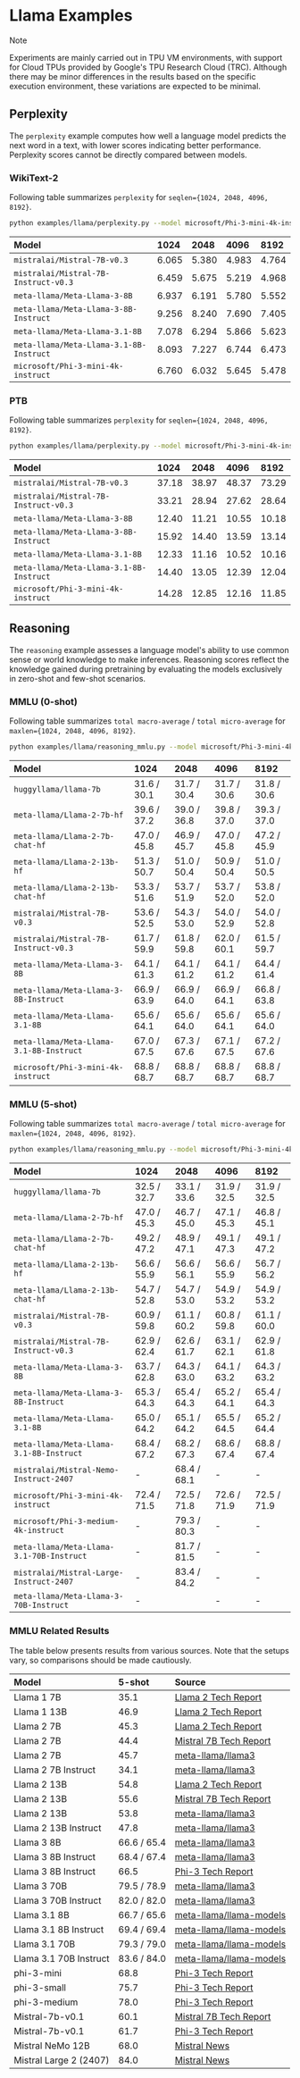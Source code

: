 # Llama Examples

> [!NOTE]
> Experiments are mainly carried out in TPU VM environments, with support for Cloud TPUs provided by Google's TPU Research Cloud (TRC). Although there may be minor differences in the results based on the specific execution environment, these variations are expected to be minimal.

## Perplexity

The `perplexity` example computes how well a language model predicts the next word in a text, with lower scores indicating better performance. Perplexity scores cannot be directly compared between models.

### WikiText-2

Following table summarizes `perplexity` for `seqlen={1024, 2048, 4096, 8192}`.

```bash
python examples/llama/perplexity.py --model microsoft/Phi-3-mini-4k-instruct --rope_type simple --seqlen 2048 --data wikitext2
```

| Model                                   | 1024   | 2048   | 4096   | 8192   |
| :-                                      | :-     | :-     | :-     | :-     |
| `mistralai/Mistral-7B-v0.3`             | 6.065  | 5.380  | 4.983  | 4.764  |
| `mistralai/Mistral-7B-Instruct-v0.3`    | 6.459  | 5.675  | 5.219  | 4.968  |
| `meta-llama/Meta-Llama-3-8B`            | 6.937  | 6.191  | 5.780  | 5.552  |
| `meta-llama/Meta-Llama-3-8B-Instruct`   | 9.256  | 8.240  | 7.690  | 7.405  |
| `meta-llama/Meta-Llama-3.1-8B`          | 7.078  | 6.294  | 5.866  | 5.623  |
| `meta-llama/Meta-Llama-3.1-8B-Instruct` | 8.093  | 7.227  | 6.744  | 6.473  |
| `microsoft/Phi-3-mini-4k-instruct`      | 6.760  | 6.032  | 5.645  | 5.478  |

### PTB

Following table summarizes `perplexity` for `seqlen={1024, 2048, 4096, 8192}`.

```bash
python examples/llama/perplexity.py --model microsoft/Phi-3-mini-4k-instruct --rope_type simple --seqlen 2048 --data ptb
```

| Model                                   | 1024   | 2048   | 4096   | 8192   |
| :-                                      | :-     | :-     | :-     | :-     |
| `mistralai/Mistral-7B-v0.3`             | 37.18  | 38.97  | 48.37  | 73.29  |
| `mistralai/Mistral-7B-Instruct-v0.3`    | 33.21  | 28.94  | 27.62  | 28.64  |
| `meta-llama/Meta-Llama-3-8B`            | 12.40  | 11.21  | 10.55  | 10.18  |
| `meta-llama/Meta-Llama-3-8B-Instruct`   | 15.92  | 14.40  | 13.59  | 13.14  |
| `meta-llama/Meta-Llama-3.1-8B`          | 12.33  | 11.16  | 10.52  | 10.16  |
| `meta-llama/Meta-Llama-3.1-8B-Instruct` | 14.40  | 13.05  | 12.39  | 12.04  |
| `microsoft/Phi-3-mini-4k-instruct`      | 14.28  | 12.85  | 12.16  | 11.85  |

## Reasoning

The `reasoning` example assesses a language model's ability to use common sense or world knowledge to make inferences. Reasoning scores reflect the knowledge gained during pretraining by evaluating the models exclusively in zero-shot and few-shot scenarios.

### MMLU (0-shot)

Following table summarizes `total macro-average` / `total micro-average` for `maxlen={1024, 2048, 4096, 8192}`.

```bash
python examples/llama/reasoning_mmlu.py --model microsoft/Phi-3-mini-4k-instruct --rope_type simple --maxlen 2048 --shot 0
```

| Model                                   | 1024        | 2048        | 4096        | 8192        |
| :-                                      | :-          | :-          | :-          | :-          |
| `huggyllama/llama-7b`                   | 31.6 / 30.1 | 31.7 / 30.4 | 31.7 / 30.6 | 31.8 / 30.6 |
| `meta-llama/Llama-2-7b-hf`              | 39.6 / 37.2 | 39.0 / 36.8 | 39.8 / 37.0 | 39.3 / 37.0 |
| `meta-llama/Llama-2-7b-chat-hf`         | 47.0 / 45.8 | 46.9 / 45.7 | 47.0 / 45.8 | 47.2 / 45.9 |
| `meta-llama/Llama-2-13b-hf`             | 51.3 / 50.7 | 51.0 / 50.4 | 50.9 / 50.4 | 51.0 / 50.5 |
| `meta-llama/Llama-2-13b-chat-hf`        | 53.3 / 51.6 | 53.7 / 51.9 | 53.7 / 52.0 | 53.8 / 52.0 |
| `mistralai/Mistral-7B-v0.3`             | 53.6 / 52.5 | 54.3 / 53.0 | 54.0 / 52.9 | 54.0 / 52.8 |
| `mistralai/Mistral-7B-Instruct-v0.3`    | 61.7 / 59.9 | 61.8 / 59.8 | 62.0 / 60.1 | 61.5 / 59.7 |
| `meta-llama/Meta-Llama-3-8B`            | 64.1 / 61.3 | 64.1 / 61.2 | 64.1 / 61.2 | 64.4 / 61.4 |
| `meta-llama/Meta-Llama-3-8B-Instruct`   | 66.9 / 63.9 | 66.9 / 64.0 | 66.9 / 64.1 | 66.8 / 63.8 |
| `meta-llama/Meta-Llama-3.1-8B`          | 65.6 / 64.1 | 65.6 / 64.0 | 65.6 / 64.1 | 65.6 / 64.0 |
| `meta-llama/Meta-Llama-3.1-8B-Instruct` | 67.0 / 67.5 | 67.3 / 67.6 | 67.1 / 67.5 | 67.2 / 67.6 |
| `microsoft/Phi-3-mini-4k-instruct`      | 68.8 / 68.7 | 68.8 / 68.7 | 68.8 / 68.7 | 68.8 / 68.7 |

### MMLU (5-shot)

Following table summarizes `total macro-average` / `total micro-average` for `maxlen={1024, 2048, 4096, 8192}`.

```bash
python examples/llama/reasoning_mmlu.py --model microsoft/Phi-3-mini-4k-instruct --rope_type simple --maxlen 2048 --shot 5
```

| Model                                    | 1024        | 2048        | 4096        | 8192        |
| :-                                       | :-          | :-          | :-          | :-          |
| `huggyllama/llama-7b`                    | 32.5 / 32.7 | 33.1 / 33.6 | 31.9 / 32.5 | 31.9 / 32.5 |
| `meta-llama/Llama-2-7b-hf`               | 47.0 / 45.3 | 46.7 / 45.0 | 47.1 / 45.3 | 46.8 / 45.1 |
| `meta-llama/Llama-2-7b-chat-hf`          | 49.2 / 47.2 | 48.9 / 47.1 | 49.1 / 47.3 | 49.1 / 47.2 |
| `meta-llama/Llama-2-13b-hf`              | 56.6 / 55.9 | 56.6 / 56.1 | 56.6 / 55.9 | 56.7 / 56.2 |
| `meta-llama/Llama-2-13b-chat-hf`         | 54.7 / 52.8 | 54.7 / 53.0 | 54.9 / 53.2 | 54.9 / 53.2 |
| `mistralai/Mistral-7B-v0.3`              | 60.9 / 59.8 | 61.1 / 60.2 | 60.8 / 59.8 | 61.1 / 60.0 |
| `mistralai/Mistral-7B-Instruct-v0.3`     | 62.9 / 62.4 | 62.6 / 61.7 | 63.1 / 62.1 | 62.9 / 61.8 |
| `meta-llama/Meta-Llama-3-8B`             | 63.7 / 62.8 | 64.3 / 63.0 | 64.1 / 63.2 | 64.3 / 63.2 |
| `meta-llama/Meta-Llama-3-8B-Instruct`    | 65.3 / 64.3 | 65.4 / 64.3 | 65.2 / 64.1 | 65.4 / 64.3 |
| `meta-llama/Meta-Llama-3.1-8B`           | 65.0 / 64.2 | 65.1 / 64.2 | 65.5 / 64.5 | 65.2 / 64.4 |
| `meta-llama/Meta-Llama-3.1-8B-Instruct`  | 68.4 / 67.2 | 68.2 / 67.3 | 68.6 / 67.4 | 68.8 / 67.4 |
| `mistralai/Mistral-Nemo-Instruct-2407`   | -           | 68.4 / 68.1 | -           | -           |
| `microsoft/Phi-3-mini-4k-instruct`       | 72.4 / 71.5 | 72.5 / 71.8 | 72.6 / 71.9 | 72.5 / 71.9 |
| `microsoft/Phi-3-medium-4k-instruct`     | -           | 79.3 / 80.3 | -           | -           |
| `meta-llama/Meta-Llama-3.1-70B-Instruct` | -           | 81.7 / 81.5 | -           | -           |
| `mistralai/Mistral-Large-Instruct-2407`  | -           | 83.4 / 84.2 | -           | -           |
| `meta-llama/Meta-Llama-3-70B-Instruct`   | -           |             | -           | -           |

### MMLU Related Results

The table below presents results from various sources. Note that the setups vary, so comparisons should be made cautiously.

| Model                  | 5-shot      | Source |
| :-                     | :-          | :-     |
| Llama 1 7B             | 35.1        | [Llama 2 Tech Report](https://arxiv.org/abs/2307.09288)
| Llama 1 13B            | 46.9        | [Llama 2 Tech Report](https://arxiv.org/abs/2307.09288)
| Llama 2 7B             | 45.3        | [Llama 2 Tech Report](https://arxiv.org/abs/2307.09288)
| Llama 2 7B             | 44.4        | [Mistral 7B Tech Report](https://arxiv.org/abs/2310.06825)
| Llama 2 7B             | 45.7        | [meta-llama/llama3](https://github.com/meta-llama/llama3)
| Llama 2 7B Instruct    | 34.1        | [meta-llama/llama3](https://github.com/meta-llama/llama3)
| Llama 2 13B            | 54.8        | [Llama 2 Tech Report](https://arxiv.org/abs/2307.09288)
| Llama 2 13B            | 55.6        | [Mistral 7B Tech Report](https://arxiv.org/abs/2310.06825)
| Llama 2 13B            | 53.8        | [meta-llama/llama3](https://github.com/meta-llama/llama3)
| Llama 2 13B Instruct   | 47.8        | [meta-llama/llama3](https://github.com/meta-llama/llama3)
| Llama 3 8B             | 66.6 / 65.4 | [meta-llama/llama3](https://github.com/meta-llama/llama3)
| Llama 3 8B Instruct    | 68.4 / 67.4 | [meta-llama/llama3](https://github.com/meta-llama/llama3)
| Llama 3 8B Instruct    | 66.5        | [Phi-3 Tech Report](https://arxiv.org/abs/2404.14219)
| Llama 3 70B            | 79.5 / 78.9 | [meta-llama/llama3](https://github.com/meta-llama/llama3)
| Llama 3 70B Instruct   | 82.0 / 82.0 | [meta-llama/llama3](https://github.com/meta-llama/llama3)
| Llama 3.1 8B           | 66.7 / 65.6 | [meta-llama/llama-models](https://github.com/meta-llama/llama-models)
| Llama 3.1 8B Instruct  | 69.4 / 69.4 | [meta-llama/llama-models](https://github.com/meta-llama/llama-models)
| Llama 3.1 70B          | 79.3 / 79.0 | [meta-llama/llama-models](https://github.com/meta-llama/llama-models)
| Llama 3.1 70B Instruct | 83.6 / 84.0 | [meta-llama/llama-models](https://github.com/meta-llama/llama-models)
| phi-3-mini             | 68.8        | [Phi-3 Tech Report](https://arxiv.org/abs/2404.14219)
| phi-3-small            | 75.7        | [Phi-3 Tech Report](https://arxiv.org/abs/2404.14219)
| phi-3-medium           | 78.0        | [Phi-3 Tech Report](https://arxiv.org/abs/2404.14219)
| Mistral-7b-v0.1        | 60.1        | [Mistral 7B Tech Report](https://arxiv.org/abs/2310.06825)
| Mistral-7b-v0.1        | 61.7        | [Phi-3 Tech Report](https://arxiv.org/abs/2404.14219)
| Mistral NeMo 12B       | 68.0        | [Mistral News](https://mistral.ai/news/mistral-nemo/)
| Mistral Large 2 (2407) | 84.0        | [Mistral News](https://mistral.ai/news/mistral-large-2407/)
